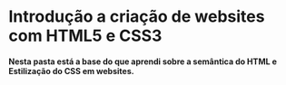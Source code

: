 # Introdução a criação de websites com HTML5 e CSS3
#### Nesta pasta está a base do que aprendi sobre a semântica do HTML e Estilização do CSS em websites. 

